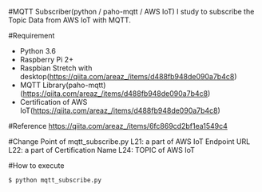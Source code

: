 #MQTT Subscriber(python / paho-mqtt / AWS IoT)
I study to subscribe the Topic Data from AWS IoT with MQTT.

#Requirement
- Python 3.6
- Raspberry Pi 2+
- Raspbian Stretch with desktop(https://qiita.com/areaz_/items/d488fb948de090a7b4c8)
- MQTT Library(paho-mqtt)(https://qiita.com/areaz_/items/d488fb948de090a7b4c8)
- Certification of AWS IoT(https://qiita.com/areaz_/items/d488fb948de090a7b4c8)

#Reference
https://qiita.com/areaz_/items/6fc869cd2bf1ea1549c4

#Change Point of mqtt_subscribe.py
L21: a part of AWS IoT Endpoint URL
L22: a part of Certification Name
L24: TOPIC of AWS IoT

#How to execute

```
$ python mqtt_subscribe.py
```

